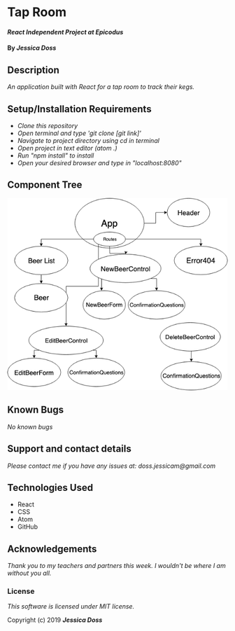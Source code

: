 # Tap Room

#### _React Independent Project at Epicodus_

#### By _**Jessica Doss**_

## Description

_An application built with React for a tap room to track their kegs._

## Setup/Installation Requirements

* _Clone this repository_
* _Open terminal and type 'git clone [git link]'_
* _Navigate to project directory using cd in terminal_
* _Open project in text editor (atom .)_
* _Run "npm install" to install_
* _Open your desired browser and type in "localhost:8080"_

## Component Tree

![Component Tree](./src/assets/componenttree2.png)

## Known Bugs

_No known bugs_

## Support and contact details

_Please contact me if you have any issues at: doss.jessicam@gmail.com_

## Technologies Used

* React
* CSS
* Atom
* GitHub

## Acknowledgements
_Thank you to my teachers and partners this week. I wouldn't be where I am without you all._

### License
_This software is licensed under MIT license._

Copyright (c) 2019 **_Jessica Doss_**
